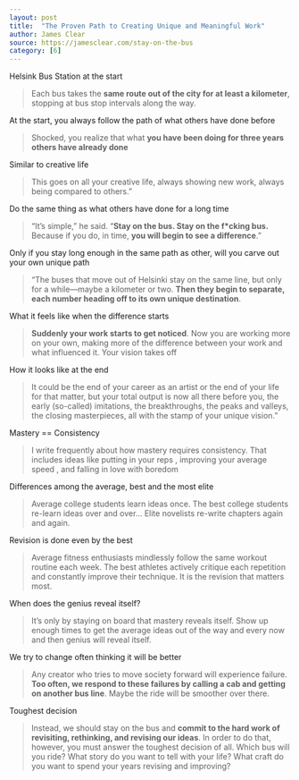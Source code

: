 ```yaml
---
layout: post
title:  "The Proven Path to Creating Unique and Meaningful Work"
author: James Clear
source: https://jamesclear.com/stay-on-the-bus
category: [6]
---
```


Helsink Bus Station at the start

> Each bus takes the **same route out of the city for at least a kilometer**, stopping at bus stop intervals along the way.

At the start, you always follow the path of what others have done before

> Shocked, you realize that what **you have been doing for three years others have already done**

Similar to creative life

> This goes on all your creative life, always showing new work, always being compared to others.”

Do the same thing as what others have done for a long time

> “It’s simple,” he said. “**Stay on the bus. Stay on the f*cking bus.** Because if you do, in time, **you will begin to see a difference**.”

Only if you stay long enough in the same path as other, will you carve out your own unique path

> “The buses that move out of Helsinki stay on the same line, but only for a while—maybe a kilometer or two. **Then they begin to separate, each number heading off to its own unique destination**.

What it feels like when the difference starts

> **Suddenly your work starts to get noticed**. Now you are working more on your own, making more of the difference between your work and what influenced it. Your vision takes off

How it looks like at the end

> It could be the end of your career as an artist or the end of your life for that matter, but your total output is now all there before you, the early (so-called) imitations, the breakthroughs, the peaks and valleys, the closing masterpieces, all with the stamp of your unique vision.”

Mastery == Consistency

> I write frequently about how mastery requires consistency. That includes ideas like putting in your reps , improving your average speed , and falling in love with boredom

Differences among the average, best and the most elite

> Average college students learn ideas once. The best college students re-learn ideas over and over... Elite novelists re-write chapters again and again.

Revision is done even by the best

> Average fitness enthusiasts mindlessly follow the same workout routine each week. The best athletes actively critique each repetition and constantly improve their technique. It is the revision that matters most.

When does the genius reveal itself?

> It’s only by staying on board that mastery reveals itself. Show up enough times to get the average ideas out of the way and every now and then genius will reveal itself.

We try to change often thinking it will be better

> Any creator who tries to move society forward will experience failure. **Too often, we respond to these failures by calling a cab and getting on another bus line**. Maybe the ride will be smoother over there.

Toughest decision

> Instead, we should stay on the bus and **commit to the hard work of revisiting, rethinking, and revising our ideas**. In order to do that, however, you must answer the toughest decision of all. Which bus will you ride? What story do you want to tell with your life? What craft do you want to spend your years revising and improving?
